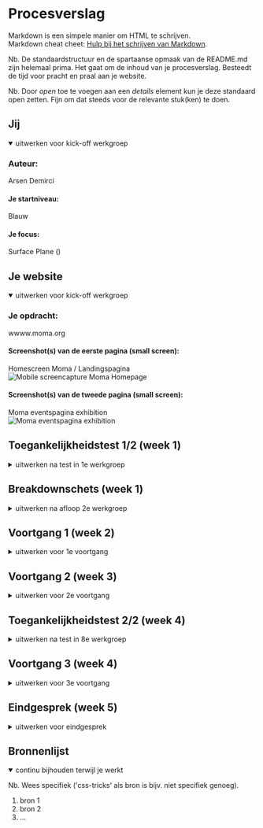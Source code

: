 # Procesverslag
Markdown is een simpele manier om HTML te schrijven.  
Markdown cheat cheet: [Hulp bij het schrijven van Markdown](https://github.com/adam-p/markdown-here/wiki/Markdown-Cheatsheet).

Nb. De standaardstructuur en de spartaanse opmaak van de README.md zijn helemaal prima. Het gaat om de inhoud van je procesverslag. Besteedt de tijd voor pracht en praal aan je website.

Nb. Door *open* toe te voegen aan een *details* element kun je deze standaard open zetten. Fijn om dat steeds voor de relevante stuk(ken) te doen.





## Jij

<details open>
  <summary>uitwerken voor kick-off werkgroep</summary>

  ### Auteur:
  Arsen Demirci

  #### Je startniveau:
  Blauw

  #### Je focus:
 Surface Plane ()
 
</details>





## Je website

<details open>
  <summary>uitwerken voor kick-off werkgroep</summary>

  ### Je opdracht:
  wwww.moma.org

  #### Screenshot(s) van de eerste pagina (small screen): 
  Homescreen Moma / Landingspagina
  <img src="readme-images/screencapture-moma-org-mobile.pdf" width="25em" alt="Mobile screencapture Moma Homepage">

  #### Screenshot(s) van de tweede pagina (small screen):
  Moma eventspagina exhibition  
  <img src="readme-images/screencapture-moma-org-exhibitions.pdf" width="25em" alt="Moma eventspagina exhibition">
 
</details>



## Toegankelijkheidstest 1/2 (week 1)

<details>
  <summary>uitwerken na test in 1e werkgroep</summary>

  ### Bevindingen
  Tijdens deze les hebben wij ons verplaatst in gebruikers die op een andere manier gebruik maken van het internet. Naar mijn mening een ontzettend uitdagende vorm om gewend aan te raken, vooral als ik mij bedenk dat ik het tot op heden ontzettend gemakkelijk heb gehad ten opzichte van hen. Om het internet toegankelijk en prettig te houden voor iedereen is het daarom ook mijn taak om deze uitdagingen in acht te nemen tijdens het ontwikkelen. 

  De verschillende uitdagingen met betrekking tot de toegankelijkheids-testen worden in de volgende onderdelen hieronder behandelt. 

  #### Screenreader
  Inleiding
  In dit onderdeel testen mijn partner en ik elkaars website met de screenreader. Wij richten ons op de “koppen” en “links” op de pagina’s die wij zullen ontwikkelen. Afgesproken is dat wij al onze gedachtes en bevindingen hardop uitspreken zodat de ander hier aantekeningen van kan maken en nieuwe inzichten verzamelen. Deveney test de homepage van Moma en een gedetaillerde events-pagina. 



  Koppen 
  De headings van de website worden met de screenreader opgepakt. Omdat de website in het engels is, is het van belang dat je als gebruiker hier wel van de hoogte bent. 

  Voor mijn eigen beleving vergt het werken met een screenreader ontzettend veel geduld en concentratie. Je aandacht moet daarom goed besteed worden aan de besturing hiervan en naar de output van de reader. Het prettige hieraan is dat de screenreader voor gebruikers aan te passen is naar eigen behoeftes – zoals het sneller lezen en/of een andere stem selecteren. 

  De koppen worden goed opgepakt en redelijk verstaanbaar opgelezen. De navigatie wordt hierin meegenomen wat het voor de gebruiker overzichtelijk en prettig in gebruik maakt om zo zijn/haar navigatie te vervolgen. 


  Links
  In het volgende onderdeel navigeert Deveny door de verschillende links van de homepagina. Er wordt duidelijk gezegd dat ze zich op een link bevindt, maar niet wat er in de linkjes precies wordt behandeld. Zo kan ik mij voorstellen dat het voor een gebruiker soms wat onduidelijk wordt wat er nu gebeurt als deze een link opent. 

  Als voorbeeld werden de “Events” beknopt behandeld, wat eventueel wat uitgebreider zou kunnen gezien de beperkingen. 



  #### Muis en Toetsenbord 
  Hier korte omschrijving (met indien nodig afbeeldingen)

  Hier een omschrijving van hoe het opgelost kan worden (met indien nodig afbeeldingen)


  #### Motoriek (shocks, elastiekjes)
  Het bezoeken van een website met de motorieke beperkingen is immens moeilijk en vergt afhankelijk van de situatie een aangepaste bediening. 

  Zo had ik voor dit specifieke onderdeel een device op mijn arm geplakt die tussentijds elektrische shocks toediende, waardoor mijn armspieren samentrokken en het gebruiken van een muis en of toetsenbord haast onmogelijk was. In dit geval denk ik dat het van belang is om te kijken naar de situatie per persoon, zo kan het met een lichte vorm van ALS eventueel mogelijk zijn om een aantal aanpassingen te doen met bijvoorbeeld het toetsenbord en/of muis. 

  #### Visueel (brillen, contrast, kleurenblind, dark/light). 
  Inleiding
  In dit onderdeel konden wij met hulp van een aantal brillen bepaalde visuele uitdagingen nabootsen. Hieronder zal ik een aantal van de brillen behandelen die ik heb mogen uitproberen op mijn website. 

  Zo had ik een bril op waarmee mijn zicht werd beperkt tot enkel alleen een klein gecentreerde stip. Het navigeren door een website en überhaupt bedienen van een laptop werd hierdoor een tijdrovende ervaring. 

  Daarnaast heb ik de website in zwart/wit bediend, wat voor een gebruiker elementen van de algehele beleving en navigatie beperken. Zo was er een afbeelding van een regenboogvlag die in combinatie met de titel een samenhangend geheel vormen, nu kan een gebruiker die kleurenblind is niet direct in één oogopslag dit opmerken. 


</details>



## Breakdownschets (week 1)

<details>
  <summary>uitwerken na afloop 2e werkgroep</summary>

  ### de hele pagina: 
  <img src="readme-images/dummy-plaatje.jpg" width="375px" alt="breakdown van de hele pagina">

  ### dynamisch deel (bijv menu): 
  <img src="readme-images/dummy-plaatje.jpg" width="375px" alt="breakdown van een dynamisch deel">

  ### wellicht nog een dynamisch deel (bijv filter): 
  <img src="readme-images/dummy-plaatje.jpg" width="375px" alt="breakdown van nog een dynamisch deel">

</details>





## Voortgang 1 (week 2)

<details>
  <summary>uitwerken voor 1e voortgang</summary>

  ### Stand van zaken
  hier dit ging goed & dit was lastig (neem ook screenshots op van delen van je website en code)


  ### Agenda voor meeting
  samen met je groepje opstellen

  | student 1      | student 2          | student 3    | student 4        |
  | ---            | ---                | ---          | ---              |
  | dit bespreken  | en dit             | en ik dit    | en dan ik dat    |
  | en dat ook nog | dit als er tijd is | nog een punt | dit wil ik zeker |
  | ...            | ...                | ...          | ...              |


  ### Verslag van meeting
  hier na afloop snel de uitkomsten van de meeting vastleggen

  - punt 1
  - punt 2
  - nog een punt
  - ...

</details>





## Voortgang 2 (week 3)

<details>
  <summary>uitwerken voor 2e voortgang</summary>

  ### Stand van zaken
  hier dit ging goed & dit was lastig (neem ook screenshots op van delen van je website en code)


  ### Agenda voor meeting
  samen met je groepje opstellen

  | student 1      | student 2          | student 3    | student 4        |
  | ---            | ---                | ---          | ---              |
  | dit bespreken  | en dit             | en ik dit    | en dan ik dat    |
  | en dat ook nog | dit als er tijd is | nog een punt | dit wil ik zeker |
  | ...            | ...                | ...          | ...              |


  ### Verslag van meeting
  hier na afloop snel de uitkomsten van de meeting vastleggen

  - punt 1
  - punt 2
  - nog een punt
- ...

</details>





## Toegankelijkheidstest 2/2 (week 4)

<details>
  <summary>uitwerken na test in 8e werkgroep</summary>

  ### Bevindingen
  Lijst met je bevindingen die in de test naar voren kwamen (geef ook aan wat er verbeterd is):

  #### Screenreader
  Hier korte omschrijving (met indien nodig afbeeldingen)

  Hier een omschrijving van hoe het opgelost kan worden (met indien nodig afbeeldingen)


  #### Muis en Toetsenbord 
  Hier korte omschrijving (met indien nodig afbeeldingen)

  Hier een omschrijving van hoe het opgelost kan worden (met indien nodig afbeeldingen)


  #### Motoriek (shocks, elastiekjes)
  Hier korte omschrijving (met indien nodig afbeeldingen)

  Hier een omschrijving van hoe het opgelost kan worden (met indien nodig afbeeldingen)


  #### Visueel (brillen, contrast, kleurenblind, dark/light). 
  Hier korte omschrijving (met indien nodig afbeeldingen)

  Hier een omschrijving van hoe het opgelost kan worden (met indien nodig afbeeldingen)

</details>





## Voortgang 3 (week 4)

<details>
  <summary>uitwerken voor 3e voortgang</summary>

  ### Stand van zaken
  hier dit ging goed & dit was lastig (neem ook screenshots op van delen van je website en code)


  ### Agenda voor meeting
  samen met je groepje opstellen

  | student 1      | student 2          | student 3    | student 4        |
  | ---            | ---                | ---          | ---              |
  | dit bespreken  | en dit             | en ik dit    | en dan ik dat    |
  | en dat ook nog | dit als er tijd is | nog een punt | dit wil ik zeker |
  | ...            | ...                | ...          | ...              |


  ### Verslag van meeting
  hier na afloop snel de uitkomsten van de meeting vastleggen

  - punt 1
  - punt 2
  - nog een punt
  - ...

</details>





## Eindgesprek (week 5)

<details>
  <summary>uitwerken voor eindgesprek</summary>

  ### Je uitkomst - karakteristiek screenshots:
  <img src="readme-images/dummy-plaatje.jpg" width="375px" alt="uitomst opdracht 1">


  ### Dit ging goed/Heb ik geleerd: 
  Korte omschrijving met plaatjes

  <img src="readme-images/dummy-plaatje.jpg" width="375px" alt="top">


  ### Dit was lastig/Is niet gelukt:
  Korte omschrijving met plaatjes

  <img src="readme-images/dummy-plaatje.jpg" width="375px" alt="bummer">
</details>





## Bronnenlijst

<details open>
  <summary>continu bijhouden terwijl je werkt</summary>

  Nb. Wees specifiek ('css-tricks' als bron is bijv. niet specifiek genoeg).

  1. bron 1
  2. bron 2
  3. ...

</details>